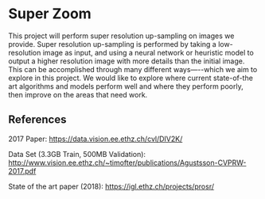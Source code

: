 # Super Zoom

This project will perform super resolution up-sampling on images we provide. Super resolution up-sampling is performed by taking a low-resolution image as input, and using a neural network or heuristic model to output a higher resolution image with more details than the initial image. This can be accomplished through many different ways—--which we aim to explore in this project. We would like to explore where current state-of-the art algorithms and models perform well and where they perform poorly, then improve on the areas that need work. 

## References

2017 Paper: 
https://data.vision.ee.ethz.ch/cvl/DIV2K/

Data Set (3.3GB Train, 500MB Validation): 
http://www.vision.ee.ethz.ch/~timofter/publications/Agustsson-CVPRW-2017.pdf

State of the art paper (2018): 
https://igl.ethz.ch/projects/prosr/